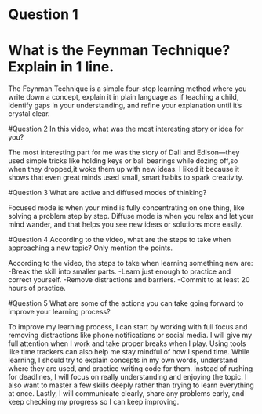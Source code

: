 # Question 1
# What is the Feynman Technique? Explain in 1 line.

The Feynman Technique is a simple four-step learning method where you write down a concept, 
explain it in plain language as if teaching a child, identify gaps in your understanding, and refine your explanation until it’s crystal clear.

#Question 2
In this video, what was the most interesting story or idea for you?

The most interesting part for me was the story of Dali and Edison—they used simple tricks like holding keys or ball bearings while dozing off,so when they dropped,it woke them up with new ideas. 
I liked it because it shows that even great minds used small, smart habits to spark creativity.

#Question 3
What are active and diffused modes of thinking?

Focused mode is when your mind is fully concentrating on one thing, like solving a problem step by step. 
Diffuse mode is when you relax and let your mind wander, and that helps you see new ideas or solutions more easily.


#Question 4
According to the video, what are the steps to take when approaching a new topic? Only mention the points.

According to the video, the steps to take when learning something new are:
-Break the skill into smaller parts.
-Learn just enough to practice and correct yourself.
-Remove distractions and barriers.
-Commit to at least 20 hours of practice.

#Question 5
What are some of the actions you can take going forward to improve your learning process?

To improve my learning process, I can start by working with full focus and removing distractions like phone notifications or social media. 
I will give my full attention when I work and take proper breaks when I play. 
Using tools like time trackers can also help me stay mindful of how I spend time. 
While learning, I should try to explain concepts in my own words, understand where they are used, and practice writing code for them. 
Instead of rushing for deadlines, I will focus on really understanding and enjoying the topic. 
I also want to master a few skills deeply rather than trying to learn everything at once. 
Lastly, I will communicate clearly, share any problems early, and keep checking my progress so I can keep improving.
